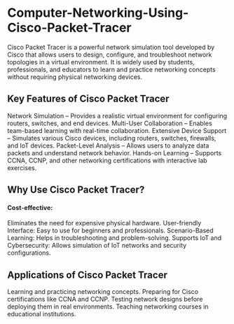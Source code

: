 # Computer-Networking-Using-Cisco-Packet-Tracer

Cisco Packet Tracer is a powerful network simulation tool developed by Cisco that allows users to design, configure, and troubleshoot network topologies in a virtual environment. It is widely used by students, professionals, and educators to learn and practice networking concepts without requiring physical networking devices.

## Key Features of Cisco Packet Tracer

Network Simulation – Provides a realistic virtual environment for configuring routers, switches, and end devices.
Multi-User Collaboration – Enables team-based learning with real-time collaboration.
Extensive Device Support – Simulates various Cisco devices, including routers, switches, firewalls, and IoT devices.
Packet-Level Analysis – Allows users to analyze data packets and understand network behavior.
Hands-on Learning – Supports CCNA, CCNP, and other networking certifications with interactive lab exercises.

## Why Use Cisco Packet Tracer?

#### Cost-effective: 
Eliminates the need for expensive physical hardware.
User-friendly Interface: Easy to use for beginners and professionals.
Scenario-Based Learning: Helps in troubleshooting and problem-solving.
Supports IoT and Cybersecurity: Allows simulation of IoT networks and security configurations.

## Applications of Cisco Packet Tracer

Learning and practicing networking concepts.
Preparing for Cisco certifications like CCNA and CCNP.
Testing network designs before deploying them in real environments.
Teaching networking courses in educational institutions.
